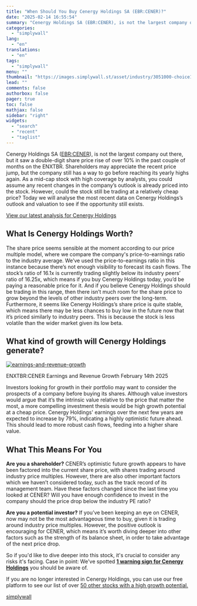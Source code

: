 ```yaml
---
title: "When Should You Buy Cenergy Holdings SA (EBR:CENER)?"
date: "2025-02-14 16:55:54"
summary: "Cenergy Holdings SA (EBR:CENER), is not the largest company out there, but it saw a double-digit share price rise of over 10% in the past couple of months on the ENXTBR. Shareholders may appreciate the recent price jump, but the company still has a way to go before reaching its..."
categories:
  - "simplywall"
lang:
  - "en"
translations:
  - "en"
tags:
  - "simplywall"
menu: ""
thumbnail: "https://images.simplywall.st/asset/industry/3051000-choice1-main-header/1585186568557"
lead: ""
comments: false
authorbox: false
pager: true
toc: false
mathjax: false
sidebar: "right"
widgets:
  - "search"
  - "recent"
  - "taglist"
---
```


Cenergy Holdings SA ([EBR:CENER](https://simplywall.st/stocks/be/capital-goods/ebr-cener/cenergy-holdings-shares)), is not the largest company out there, but it saw a double-digit share price rise of over 10% in the past couple of months on the ENXTBR. Shareholders may appreciate the recent price jump, but the company still has a way to go before reaching its yearly highs again. As a mid-cap stock with high coverage by analysts, you could assume any recent changes in the company’s outlook is already priced into the stock. However, could the stock still be trading at a relatively cheap price? Today we will analyse the most recent data on Cenergy Holdings’s outlook and valuation to see if the opportunity still exists.

 [View our latest analysis for Cenergy Holdings](https://simplywall.st/stocks/be/capital-goods/ebr-cener/cenergy-holdings-shares) 

What Is Cenergy Holdings Worth?
-------------------------------

The share price seems sensible at the moment according to our price multiple model, where we compare the company's price-to-earnings ratio to the industry average. We’ve used the price-to-earnings ratio in this instance because there’s not enough visibility to forecast its cash flows. The stock’s ratio of 16.1x is currently trading slightly below its industry peers’ ratio of 16.25x, which means if you buy Cenergy Holdings today, you’d be paying a reasonable price for it. And if you believe Cenergy Holdings should be trading in this range, then there isn’t much room for the share price to grow beyond the levels of other industry peers over the long-term. Furthermore, it seems like Cenergy Holdings’s share price is quite stable, which means there may be less chances to buy low in the future now that it’s priced similarly to industry peers. This is because the stock is less volatile than the wider market given its low beta.

What kind of growth will Cenergy Holdings generate?
---------------------------------------------------

[![earnings-and-revenue-growth](https://images.simplywall.st/asset/chart/406791090-earnings-and-revenue-growth-1-dark/1739506091647)](https://simplywall.st/stocks/be/capital-goods/ebr-cener/cenergy-holdings-shares/future)

ENXTBR:CENER Earnings and Revenue Growth February 14th 2025

Investors looking for growth in their portfolio may want to consider the prospects of a company before buying its shares. Although value investors would argue that it’s the intrinsic value relative to the price that matter the most, a more compelling investment thesis would be high growth potential at a cheap price. Cenergy Holdings' earnings over the next few years are expected to increase by 79%, indicating a highly optimistic future ahead. This should lead to more robust cash flows, feeding into a higher share value.

What This Means For You
-----------------------

**Are you a shareholder?** CENER’s optimistic future growth appears to have been factored into the current share price, with shares trading around industry price multiples. However, there are also other important factors which we haven’t considered today, such as the track record of its management team. Have these factors changed since the last time you looked at CENER? Will you have enough confidence to invest in the company should the price drop below the industry PE ratio?

**Are you a potential investor?** If you’ve been keeping an eye on CENER, now may not be the most advantageous time to buy, given it is trading around industry price multiples. However, the positive outlook is encouraging for CENER, which means it’s worth diving deeper into other factors such as the strength of its balance sheet, in order to take advantage of the next price drop.

So if you'd like to dive deeper into this stock, it's crucial to consider any risks it's facing. Case in point: We've spotted [**1 warning sign for Cenergy Holdings**](https://simplywall.st/stocks/be/capital-goods/ebr-cener/cenergy-holdings-shares) you should be aware of.

If you are no longer interested in Cenergy Holdings, you can use our free platform to see our list of over [50 other stocks with a high growth potential.](https://simplywall.st/discover/investing-ideas/3401/large-cap-high-growth-potential)

[simplywall](https://simplywall.st/stocks/be/capital-goods/ebr-cener/cenergy-holdings-shares/news/when-should-you-buy-cenergy-holdings-sa-ebrcener-1)
